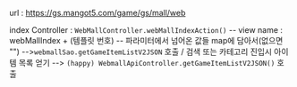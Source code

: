 
url : https://gs.mangot5.com/game/gs/mall/web


index Controller : `WebMallController.webMallIndexAction()`
-- view name : webMallIndex + (템플릿 번호)
-- 파라미터에서 넘어온 값들 map에 담아서(없으면 "")
-->`webmallSao.getGameItemListV2JSON` 호출 / 검색 또는 카테고리 진입시 아이템 목록 얻기
	--> `(happy) WebmallApiController.getGameItemListV2JSON()` 호출
	

